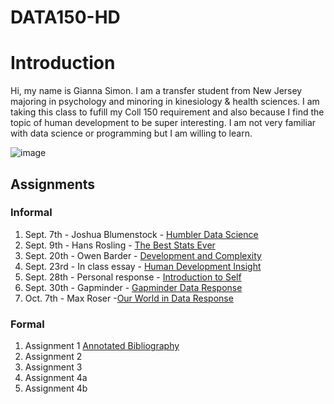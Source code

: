 # DATA150-HD

# Introduction
Hi, my name is Gianna Simon. I am a transfer student from New Jersey majoring in psychology and minoring in kinesiology & health sciences. I am taking this class to fufill my Coll 150 requirement and also because I find the topic of human development to be super interesting. I am not very familiar with data science or programming but I am willing to learn.

![image](https://user-images.githubusercontent.com/89987918/135104009-20295c92-cc15-4e96-b1c0-334db61d005f.png)
## Assignments
### Informal
1. Sept. 7th - Joshua Blumenstock - [Humbler Data Science](blumenstock.md)
2. Sept. 9th - Hans Rosling - [The Best Stats Ever](rosling.md) 
3. Sept. 20th - Owen Barder - [Development and Complexity](barder.md)
4. Sept. 23rd - In class essay - [Human Development Insight](insight.md)
5. Sept. 28th - Personal response - [Introduction to Self](simon.md)
6. Sept. 30th - Gapminder - [Gapminder Data Response](gapminder.md)
7. Oct. 7th - Max Roser -[Our World in Data Response](roser.md)

### Formal
1. Assignment 1 [Annotated Bibliography](annotatedbib.md)
2. Assignment 2
3. Assignment 3
4. Assignment 4a
5. Assignment 4b
